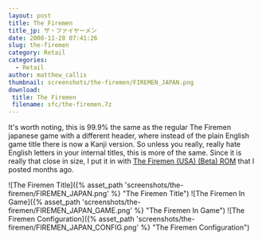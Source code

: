 ```yaml
---
layout: post
title: The Firemen
title_jp: ザ・ファイヤーメン
date: 2008-11-28 07:41:26
slug: the-firemen
category: Retail
categories:
  - Retail
author: matthew_callis
thumbnail: screenshots/the-firemen/FIREMEN_JAPAN.png
download:
 title: The Firemen
 filename: sfc/the-firemen.7z
---
```


It's worth noting, this is 99.9% the same as the regular The Firemen japanese game with a different header, where instead of the plain English game title there is now a Kanji version. So unless you really, really hate English letters in your internal titles, this is more of the same. Since it is really that close in size, I put it in with [The Firemen (USA) (Beta) ROM](https://eludevisibility.org/the-firemen-usa-beta/ "The Firemen (USA) (Beta) ROM") that I posted months ago.

![The Firemen Title]({% asset_path 'screenshots/the-firemen/FIREMEN_JAPAN.png' %} "The Firemen Title")
![The Firemen In Game]({% asset_path 'screenshots/the-firemen/FIREMEN_JAPAN_GAME.png' %} "The Firemen In Game")
![The Firemen Configuration]({% asset_path 'screenshots/the-firemen/FIREMEN_JAPAN_CONFIG.png' %} "The Firemen Configuration")
